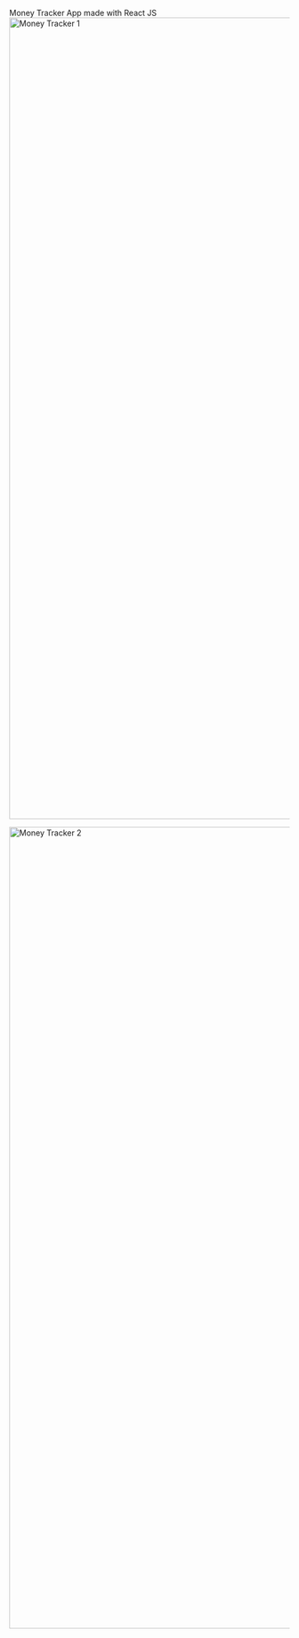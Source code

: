 Money Tracker App made with React JS<img width="1440" alt="Money Tracker 1" src="https://github.com/represent81400/Money-Tracker/assets/104976650/64855061-d2b2-40e3-bfa9-9f4a3c0935e5">

<img width="1440" alt="Money Tracker 2" src="https://github.com/represent81400/Money-Tracker/assets/104976650/4e967721-0f08-4373-9a23-105b8e0a33c4">
